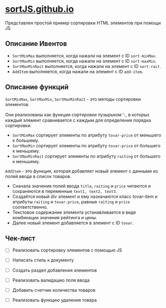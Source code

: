# [sortJS.github.io](https://kochkareal.github.io/sortJS.github.io/)

Представлен простой пример сортировки HTML элементов при помощи JS

## Описание Ивентов 

- `SortMinMax` выполняется, когда нажали на элемент с ID `sort-minMax`.
- `SortMaxMin` выполняется, когда нажали на элемент с ID `sort-maxMin`.
- `SortMaxMinRait` выполняется, когда нажали на элемент с ID `sort-rait`.
- `AddItem` выполняется, когда нажали на элемент с ID `add-item`.

## Описание функций

`SortMinMax`, `SortMaxMin`, `SortMaxMinRait` - это методы сортировки элементов.

Они реализованы как функции сортировки пузырьком〽️, в которых каждый элемент сравнивается с каждым для определения порядка сортировки.
- `SortMinMax` сортирует элементы по атрибуту `tovar-price` от меньшего к большему.
- `SortMaxMin` сортирует элементы по атрибуту `tovar-price` от большего к меньшему.
- `SortMaxMinRait` сортирует элементы по атрибуту `raiting` от большего к меньшему.

`AddItem` - это функция, которая добавляет новый элемент с данными из полей ввода в список товаров.
- Сначала значения полей ввода `title`, `raiting` и `price` читаются и сохраняются в переменные `text1, text2, text3`.
- Создаётся новый div элемент и ему назначаются класс tovar-item и атрибуты `raiting` и `tovar-price`, равные `raiting` и `price` соответственно.
- Текстовое содержание элемента устанавливается в виде комбинации значения рейтинга и цены.
- Далее новый элемент добавляется в элемент с ID `tovar`.

## Чек-лист
- [ ] Реализовать сортировку элементов с помощью JS
- [ ] Написать стиль к документу
- [ ] Создать раздел добавления элементов
- [ ] Реализовать валидацию поля ввода
- [ ] Добавить счетчик количества товаров
- [ ] Реализовать функцию удаления товара


